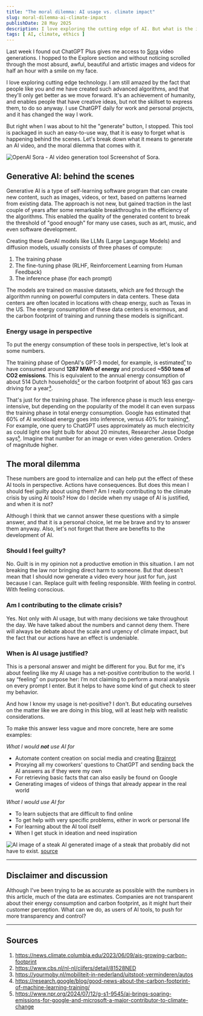 ```yaml
---
title: "The moral dilemma: AI usage vs. climate impact"
slug: moral-dilemma-ai-climate-impact
publishDate: 28 May 2025
description: I love exploring the cutting edge of AI. But what is the impact of that funny little video I just generated?
tags: [ AI, climate, ethics ]
---
```


Last week I found out ChatGPT Plus gives me access to [Sora](https://sora.com/explore) video generations.
I hopped to the Explore section and without noticing scrolled through the most absurd, awful, beautiful and
artistic images and videos for half an hour with a smile on my face.

I love exploring cutting edge technology. I am still amazed by the fact that people like you and me have created such
advanced algorithms, and that they'll only get better as we move forward. It's an achievement of humanity, and enables
people that have creative ideas, but not the skillset to express them, to do so anyway. I use ChatGPT daily for
work and personal projects, and it has changed the way I work.

But right when I was about to hit the "generate" button, I stopped. This tool is packaged in such an easy-to-use
way, that it is easy to forget what is happening behind the scenes. Let's break down what it means to generate an AI
video, and the moral dilemma that comes with it.

![OpenAI Sora - AI video generation tool](/assets/blog/2025-05-28-moral-dilemma-ai-climate-impact/sora.webp)
Screenshot of Sora.

## Generative AI: behind the scenes

Generative AI is a type of self-learning software program that can create new content, such as images, videos, or text,
based on patterns learned from existing data. The approach is not new, but gained traction in the last couple of
years after some remarkable breakthroughs in the efficiency of the algorithms. This enabled the quality of the generated
content to break the threshold of "good enough" for many use cases, such as art, music, and even software development.

Creating these GenAI models like LLMs (Large Language Models) and diffusion models, usually consists of three phases of
compute:

1. The training phase
2. The fine-tuning phase (RLHF, Reinforcement Learning from Human Feedback)
3. The inference phase (for each prompt)

The models are trained on massive datasets, which are fed through the algorithm running on powerful computers in data
centers. These data centers are often located in locations with cheap energy, such as Texas in the US.
The energy consumption of these data centers is enormous, and the carbon footprint of training and running
these models is significant.

### Energy usage in perspective

To put the energy consumption of these tools in perspective, let's look at some numbers.

The training phase of OpenAI's GPT-3 model, for example, is estimated[¹][1] to have consumed around
**1287 MWh of energy** and produced **~550 tons of CO2 emissions**.
This is equivalent to the annual energy consumption of about 514 Dutch households[²][2] or the carbon footprint of
about 163 gas cars driving for a year[³][3].

That's just for the training phase. The inference phase is much less energy-intensive, but depending on the popularity
of the model it can even surpass the training phase in total energy consumption. Google has estimated that 60% of AI
workload energy goes into inference, versus 40% for training[⁴][4]. For example, one query to ChatGPT uses approximately
as much electricity as could light one light bulb for about 20 minutes, Researcher Jesse Dodge says[⁵][5]. Imagine
that number for an image or even video generation. Orders of magnitude higher.

## The moral dilemma

These numbers are good to internalize and can help put the effect of these AI tools in perspective. Actions have
consequences.
But does this mean I should feel guilty about using them? Am I really contributing to the climate crisis by using AI
tools? How do I decide when my usage of AI is justified, and when it is not?

Although I think that we cannot answer these questions with a simple answer, and that it is a personal choice, let me
be brave and try to answer them anyway. Also, let's not forget that there are benefits to the development of AI.

### Should I feel guilty?

No. Guilt is in my opinion not a productive emotion in this situation. I am not breaking the law nor bringing direct
harm to someone. But that doesn't mean that I should now generate a video every hour just for fun, just because I
can. Replace guilt with feeling responsible. With feeling in control. With feeling conscious.

### Am I contributing to the climate crisis?

Yes. Not only with AI usage, but with many decisions we take throughout the day. We have talked about the numbers and
cannot deny them. There will always be debate about the scale and urgency of climate impact, but the fact that our
actions have an effect is undeniable.

### When is AI usage justified?

This is a personal answer and might be different for you. But for me, it's about feeling like my AI usage has a
net-positive contribution to the world. I say “feeling” on purpose her: I’m not claiming to perform a moral analysis
on every prompt I enter. But it helps to have some kind of gut check to steer my behavior.

And how I know my usage is net-positive? I don't. But educating ourselves on the matter like we are doing
in this blog, will at least help with realistic considerations.

To make this answer less vague and more concrete, here are some examples:

_What I would **not** use AI for_

- Automate content creation on social media and creating [Brainrot](https://en.wikipedia.org/wiki/Brainrot)
- Proxying all my coworkers' questions to ChatGPT and sending back the AI answers as if they were my own
- For retrieving basic facts that can also easily be found on Google
- Generating images of videos of things that already appear in the real world

_What I would use AI for_

- To learn subjects that are difficult to find online
- To get help with very specific problems, either in work or personal life
- For learning about the AI tool itself
- When I get stuck in ideation and need inspiration

![AI image of a steak](/assets/blog/2025-05-28-moral-dilemma-ai-climate-impact/steak.webp)
AI generated image of a steak that probably did not have to
exist. [source](https://sora.chatgpt.com/g/gen_01jwc6nap6e0j8p288dnrw7wm3)

---

## Disclaimer and discussion

Although I've been trying to be as accurate as possible with the numbers in this article, much of the data are
estimates. Companies are not transparent about their energy consumption and carbon footprint, as it might hurt their
customer perception. What can we do, as users of AI tools, to push for more transparency and control?

---

## Sources

1. https://news.climate.columbia.edu/2023/06/09/ais-growing-carbon-footprint
2. https://www.cbs.nl/nl-nl/cijfers/detail/81528NED
3. https://yourmoby.nl/mobiliteit-in-nederland/uitstoot-verminderen/autos
4. https://research.google/blog/good-news-about-the-carbon-footprint-of-machine-learning-training/
5. https://www.npr.org/2024/07/12/g-s1-9545/ai-brings-soaring-emissions-for-google-and-microsoft-a-major-contributor-to-climate-change

[1]: https://news.climate.columbia.edu/2023/06/09/ais-growing-carbon-footprint

[2]: https://www.cbs.nl/nl-nl/cijfers/detail/81528NED

[3]: https://yourmoby.nl/mobiliteit-in-nederland/uitstoot-verminderen/autos

[4]: https://research.google/blog/good-news-about-the-carbon-footprint-of-machine-learning-training/

[5]: https://www.npr.org/2024/07/12/g-s1-9545/ai-brings-soaring-emissions-for-google-and-microsoft-a-major-contributor-to-climate-change